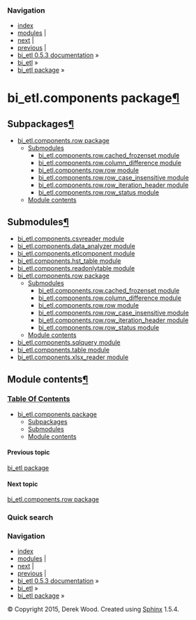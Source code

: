 ### Navigation

-   [index](genindex.md "General Index")
-   [modules](py-modindex.md "Python Module Index") |
-   [next](bi_etl.components.row_package.md "bi_etl.components.row package") |
-   [previous](bi_etl.md "bi_etl package") |
-   [bi\_etl 0.5.3 documentation](index.md) »
-   [bi\_etl](modules.md) »
-   [bi\_etl package](bi_etl.md) »

bi\_etl.components package<a href="#bi-etl-components-package" class="headerlink" title="Permalink to this headline">¶</a>
==========================================================================================================================

Subpackages<a href="#subpackages" class="headerlink" title="Permalink to this headline">¶</a>
---------------------------------------------------------------------------------------------

-   <a href="bi_etl.components.row_package.md" class="reference internal">bi_etl.components.row package</a>
    -   <a href="bi_etl.components.row_package.md#submodules" class="reference internal">Submodules</a>
        -   <a href="bi_etl.components.row.cached_frozenset.md" class="reference internal">bi_etl.components.row.cached_frozenset module</a>
        -   <a href="bi_etl.components.row.column_difference.md" class="reference internal">bi_etl.components.row.column_difference module</a>
        -   <a href="bi_etl.components.row.row.md" class="reference internal">bi_etl.components.row.row module</a>
        -   <a href="bi_etl.components.row.row_case_insensitive.md" class="reference internal">bi_etl.components.row.row_case_insensitive module</a>
        -   <a href="bi_etl.components.row.row_iteration_header.md" class="reference internal">bi_etl.components.row.row_iteration_header module</a>
        -   <a href="bi_etl.components.row.row_status.md" class="reference internal">bi_etl.components.row.row_status module</a>
    -   <a href="bi_etl.components.row_package.md#module-bi_etl.components.row" class="reference internal">Module contents</a>

Submodules<a href="#submodules" class="headerlink" title="Permalink to this headline">¶</a>
-------------------------------------------------------------------------------------------

-   <a href="bi_etl.components.csvreader.md" class="reference internal">bi_etl.components.csvreader module</a>
-   <a href="bi_etl.components.data_analyzer.md" class="reference internal">bi_etl.components.data_analyzer module</a>
-   <a href="bi_etl.components.etlcomponent.md" class="reference internal">bi_etl.components.etlcomponent module</a>
-   <a href="bi_etl.components.hst_table.md" class="reference internal">bi_etl.components.hst_table module</a>
-   <a href="bi_etl.components.readonlytable.md" class="reference internal">bi_etl.components.readonlytable module</a>
-   <a href="bi_etl.components.row_package.md" class="reference internal">bi_etl.components.row package</a>
    -   <a href="bi_etl.components.row_package.md#submodules" class="reference internal">Submodules</a>
        -   <a href="bi_etl.components.row.cached_frozenset.md" class="reference internal">bi_etl.components.row.cached_frozenset module</a>
        -   <a href="bi_etl.components.row.column_difference.md" class="reference internal">bi_etl.components.row.column_difference module</a>
        -   <a href="bi_etl.components.row.row.md" class="reference internal">bi_etl.components.row.row module</a>
        -   <a href="bi_etl.components.row.row_case_insensitive.md" class="reference internal">bi_etl.components.row.row_case_insensitive module</a>
        -   <a href="bi_etl.components.row.row_iteration_header.md" class="reference internal">bi_etl.components.row.row_iteration_header module</a>
        -   <a href="bi_etl.components.row.row_status.md" class="reference internal">bi_etl.components.row.row_status module</a>
    -   <a href="bi_etl.components.row_package.md#module-bi_etl.components.row" class="reference internal">Module contents</a>
-   <a href="bi_etl.components.sqlquery.md" class="reference internal">bi_etl.components.sqlquery module</a>
-   <a href="bi_etl.components.table.md" class="reference internal">bi_etl.components.table module</a>
-   <a href="bi_etl.components.xlsx_reader.md" class="reference internal">bi_etl.components.xlsx_reader module</a>

<span id="module-contents"></span>
Module contents<a href="#module-bi_etl.components" class="headerlink" title="Permalink to this headline">¶</a>
--------------------------------------------------------------------------------------------------------------

### [Table Of Contents](index.md)

-   <a href="#" class="reference internal">bi_etl.components package</a>
    -   <a href="#subpackages" class="reference internal">Subpackages</a>
    -   <a href="#submodules" class="reference internal">Submodules</a>
    -   <a href="#module-bi_etl.components" class="reference internal">Module contents</a>

#### Previous topic

[bi\_etl package](bi_etl.md "previous chapter")

#### Next topic

[bi\_etl.components.row package](bi_etl.components.row_package.md "next chapter")

### Quick search

### Navigation

-   [index](genindex.md "General Index")
-   [modules](py-modindex.md "Python Module Index") |
-   [next](bi_etl.components.row_package.md "bi_etl.components.row package") |
-   [previous](bi_etl.md "bi_etl package") |
-   [bi\_etl 0.5.3 documentation](index.md) »
-   [bi\_etl](modules.md) »
-   [bi\_etl package](bi_etl.md) »

© Copyright 2015, Derek Wood. Created using [Sphinx](http://sphinx-doc.org/) 1.5.4.
